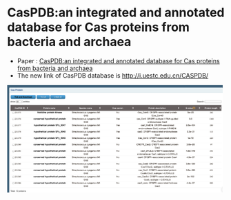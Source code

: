 # CasPDB:an integrated and annotated database for Cas proteins from bacteria and archaea

- Paper : [CasPDB:an integrated and annotated database for Cas proteins from bacteria and archaea](https://academic.oup.com/database/article/doi/10.1093/database/baz093/5549733?login=false)
- The new link of CasPDB database  is http://i.uestc.edu.cn/CASPDB/
 

<img width="500" height="250" src="browser.png">